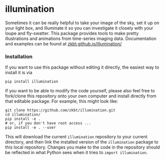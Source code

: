# illumination

Sometimes it can be really helpful to take your image of the sky, set it up on your light box, and illuminate it so you can investigate it closely with your loupe and fly-swatter. This package provides tools to make pretty illustrations and animations from time-series imaging data. Documentation and examples can be found at [zkbt.github.io/illumination/](https://zkbt.github.io/illumination/)

### Installation

If you want to use this package without editing it directly, the easiest way to install it is via
```
pip install illumination
```

If you want to be able to modify the code yourself, please also feel free to fork/clone this repository onto your own computer and install directly from that editable package. For example, this might look like:
```
git clone https://github.com/zkbt/illumination.git
cd illumination/
pip install -e .
# or, if you don't have root access ...
pip install -e . --user
```
This will download the current `illumination` repository to your current directory, and then link the installed version of the `illumination` package to this local repository. Changes you make to the code in the repository should be reflected in what Python sees when it tries to `import illumination`.
